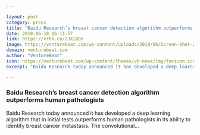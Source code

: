 ```yaml
---

layout: post
category: press
title: "Baidu Research’s breast cancer detection algorithm outperforms human pathologists"
date: 2018-06-18 16:11:57
link: https://vrhk.co/2JXi8GH
image: https://venturebeat.com/wp-content/uploads/2018/06/Screen-Shot-2018-06-18-at-8.20.53-AM.png?fit=1152%2C454&strip=all
domain: venturebeat.com
author: "VentureBeat"
icon: https://venturebeat.com/wp-content/themes/vb-news/img/favicon.ico
excerpt: "Baidu Research today announced it has developed a deep learning algorithm that in initial tests outperforms human pathologists in its ability to identify breast cancer metastasis. The convolutional…"

---
```


### Baidu Research’s breast cancer detection algorithm outperforms human pathologists

Baidu Research today announced it has developed a deep learning algorithm that in initial tests outperforms human pathologists in its ability to identify breast cancer metastasis. The convolutional…
